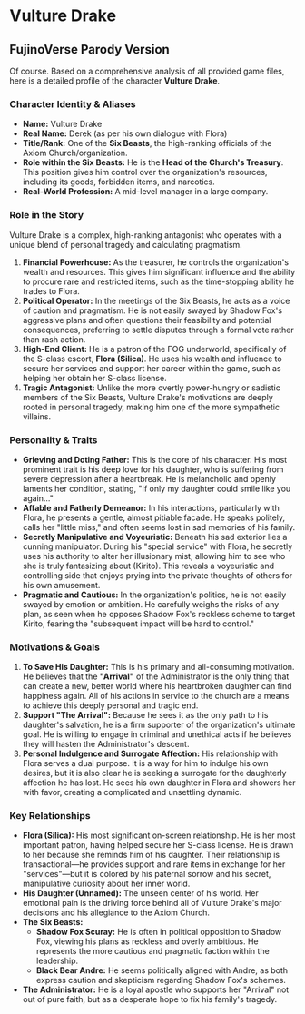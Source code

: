 # Vulture Drake

## FujinoVerse Parody Version

Of course. Based on a comprehensive analysis of all provided game files, here is a detailed profile of the character **Vulture Drake**.

### Character Identity & Aliases

*   **Name:** Vulture Drake
*   **Real Name:** Derek (as per his own dialogue with Flora)
*   **Title/Rank:** One of the **Six Beasts**, the high-ranking officials of the Axiom Church/organization.
*   **Role within the Six Beasts:** He is the **Head of the Church's Treasury**. This position gives him control over the organization's resources, including its goods, forbidden items, and narcotics.
*   **Real-World Profession:** A mid-level manager in a large company.

### Role in the Story

Vulture Drake is a complex, high-ranking antagonist who operates with a unique blend of personal tragedy and calculating pragmatism.

1.  **Financial Powerhouse:** As the treasurer, he controls the organization's wealth and resources. This gives him significant influence and the ability to procure rare and restricted items, such as the time-stopping ability he trades to Flora.
2.  **Political Operator:** In the meetings of the Six Beasts, he acts as a voice of caution and pragmatism. He is not easily swayed by Shadow Fox's aggressive plans and often questions their feasibility and potential consequences, preferring to settle disputes through a formal vote rather than rash action.
3.  **High-End Client:** He is a patron of the FOG underworld, specifically of the S-class escort, **Flora (Silica)**. He uses his wealth and influence to secure her services and support her career within the game, such as helping her obtain her S-class license.
4.  **Tragic Antagonist:** Unlike the more overtly power-hungry or sadistic members of the Six Beasts, Vulture Drake's motivations are deeply rooted in personal tragedy, making him one of the more sympathetic villains.

### Personality & Traits

*   **Grieving and Doting Father:** This is the core of his character. His most prominent trait is his deep love for his daughter, who is suffering from severe depression after a heartbreak. He is melancholic and openly laments her condition, stating, "If only my daughter could smile like you again..."
*   **Affable and Fatherly Demeanor:** In his interactions, particularly with Flora, he presents a gentle, almost pitiable facade. He speaks politely, calls her "little miss," and often seems lost in sad memories of his family.
*   **Secretly Manipulative and Voyeuristic:** Beneath his sad exterior lies a cunning manipulator. During his "special service" with Flora, he secretly uses his authority to alter her illusionary mist, allowing him to see who she is truly fantasizing about (Kirito). This reveals a voyeuristic and controlling side that enjoys prying into the private thoughts of others for his own amusement.
*   **Pragmatic and Cautious:** In the organization's politics, he is not easily swayed by emotion or ambition. He carefully weighs the risks of any plan, as seen when he opposes Shadow Fox's reckless scheme to target Kirito, fearing the "subsequent impact will be hard to control."

### Motivations & Goals

1.  **To Save His Daughter:** This is his primary and all-consuming motivation. He believes that the **"Arrival"** of the Administrator is the only thing that can create a new, better world where his heartbroken daughter can find happiness again. All of his actions in service to the church are a means to achieve this deeply personal and tragic end.
2.  **Support "The Arrival":** Because he sees it as the only path to his daughter's salvation, he is a firm supporter of the organization's ultimate goal. He is willing to engage in criminal and unethical acts if he believes they will hasten the Administrator's descent.
3.  **Personal Indulgence and Surrogate Affection:** His relationship with Flora serves a dual purpose. It is a way for him to indulge his own desires, but it is also clear he is seeking a surrogate for the daughterly affection he has lost. He sees his own daughter in Flora and showers her with favor, creating a complicated and unsettling dynamic.

### Key Relationships

*   **Flora (Silica):** His most significant on-screen relationship. He is her most important patron, having helped secure her S-class license. He is drawn to her because she reminds him of his daughter. Their relationship is transactional—he provides support and rare items in exchange for her "services"—but it is colored by his paternal sorrow and his secret, manipulative curiosity about her inner world.
*   **His Daughter (Unnamed):** The unseen center of his world. Her emotional pain is the driving force behind all of Vulture Drake's major decisions and his allegiance to the Axiom Church.
*   **The Six Beasts:**
    *   **Shadow Fox Scuray:** He is often in political opposition to Shadow Fox, viewing his plans as reckless and overly ambitious. He represents the more cautious and pragmatic faction within the leadership.
    *   **Black Bear Andre:** He seems politically aligned with Andre, as both express caution and skepticism regarding Shadow Fox's schemes.
*   **The Administrator:** He is a loyal apostle who supports her "Arrival" not out of pure faith, but as a desperate hope to fix his family's tragedy.
